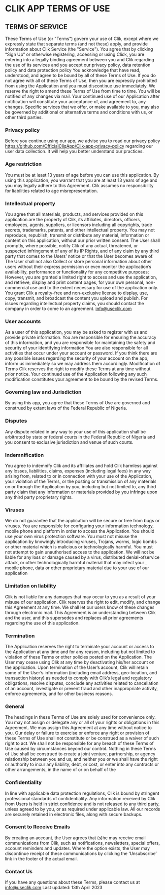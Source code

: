 # CLIK APP TERMS OF USE

TERMS OF SERVICE
----------------

These Terms of Use (or "Terms") govern your use of Clik, except where we expressly state that separate terms (and not these) apply, and provide information about Clik Service (the "Service").
You agree that by clicking “Sign Up” or otherwise registering, accessing or using Click, you are entering into a legally binding agreement between you and Clik regarding the use of its services and you accept our privacy policy, data retention policy and data protection policy  You acknowledge that have read, understood, and agree to be bound by all of these Terms of Use. If you do not agree with all of these Terms of Use, then you are expressly prohibited from using the Application and you must discontinue use immediately.
We reserve the right to amend these Terms of Use from time to time. You will be notified of any changes via mail. Your continued use of our Application after notification will constitute your acceptance of, and agreement to, any changes. Specific services that we offer, or make available to you, may also be governed by additional or alternative terms and conditions with us, or other third parties.

### Privacy policy
Before you continue using our app, we advise you to read our privacy policy https://github.com/OfficialCliqApp/Clik-app-privacy-policy regarding our user data collection. It will help you better understand our practices.

### Age restriction
You must be at least 13 years of age before you can use this application. By using this application, you warrant that you are at least 13 years of age and you may legally adhere to this Agreement. Clik assumes no responsibility for liabilities related to age misrepresentation.

### Intellectual property
You agree that all materials, products, and services provided on this application are the property of Clik, its affiliates, directors, officers, employees, agents, suppliers, or licensors including all copyrights, trade secrets, trademarks, patents, and other intellectual property.
You may not reproduce, republish, transmit or distribute any material, information or content on this application, without our prior written consent. 
The User shall promptly, where possible, notify Clik of any actual, threatened, or suspected infringement of any of its IP Rights, and of any claim by any third party that comes to the Users’ notice or that the User becomes aware of.
The User shall not also Collect or store personal information about other users without their express permission or even monitor the application’s availability, performance or functionality for any competitive purposes;
However, you are granted a limited right to access and use the application, and retrieve, display and print content pages, for your own personal, non-commercial use and to the extent necessary for use of the application only.
You grant Clik a royalty-free and non-exclusive license to display, use, copy, transmit, and broadcast the content you upload and publish. For issues regarding intellectual property claims, you should contact the company in order to come to an agreement.
info@useclik.com

### User accounts
As a user of this application, you may be asked to register with us and provide private information. You are responsible for ensuring the accuracy of this information, and you are responsible for maintaining the safety and security of your identifying information You are also responsible for all activities that occur under your account or password. If you think there are any possible issues regarding the security of your account on the app, inform us immediately so we may address them accordingly.
Modification of Terms
Clik reserves the right to modify these Terms at any time without prior notice. Your continued use of the Application following any such modification constitutes your agreement to be bound by the revised Terms.

### Governing law and Jurisdiction
By using this app, you agree that these Terms of Use are governed and construed by extant laws of the Federal Republic of Nigeria.

### Disputes
Any dispute related in any way to your use of this application shall be arbitrated by state or federal courts in the Federal Republic of Nigeria and you consent to exclusive jurisdiction and venue of such courts.

### Indemnification
You agree to indemnify Clik and its affiliates and hold Clik harmless against any losses, liabilities, claims, expenses (including legal fees) in any way arising from, related to or in connection with your use of the Application, your violation of the Terms, or the posting or transmission of any materials on or through the Application by you, including but not limited to, any third party claim that any information or materials provided by you infringe upon any third party proprietary rights.

### Viruses
We do not guarantee that the application will be secure or free from bugs or viruses. You are responsible for configuring your information technology, mobile phone and platform in order to access the Application. You should use your own virus protection software. You must not misuse the application by knowingly introducing viruses, Trojans, worms, logic bombs or other material which is malicious or technologically harmful. You must not attempt to gain unauthorised access to the application.
We will not be liable for any loss or damage caused by a virus, distributed denial-ofservice attack, or other technologically harmful material that may infect your , mobile phone, data or other proprietary material due to your use of our application

### Limitation on liability
Clik is not liable for any damages that may occur to you as a result of your misuse of our application. Clik reserves the right to edit, modify, and change this Agreement at any time. We shall let our users know of these changes through electronic mail. This Agreement is an understanding between Clik and the user, and this supersedes and replaces all prior agreements regarding the use of this application.

### Termination
The Application reserves the right to terminate your account or access to the Application at any time and for any reason, including but not limited to violation of these Terms or other policies posted on the Application.
The User may cease using Clik at any time by deactivating his/her account on the application. 
Upon termination of the User’s account, Clik will retain some of the User’s information (including email address, geo-location, and transaction history) as needed to comply with Clik’s legal and regulatory obligations, resolve disputes, conclude any activities related to cancellation of an account, investigate or prevent fraud and other inappropriate activity, enforce agreements, and for other business reasons.

### General
The headings in these Terms of Use are solely used for convenience only. You may not assign or delegate any or all of your rights or obligations in this Agreement. We may assign this Agreement at any time without notice to you. Our delay or failure to exercise or enforce any right or provision of these Terms of Use shall not constitute or be construed as a waiver of such right to act. We shall not be responsible for any breach of these Terms of Use caused by circumstances beyond our control. Nothing in these Terms of Use shall be construed to create a joint venture, partnership, or agency relationship between you and us, and neither you or we shall have the right or authority to incur any liability, debt, or cost, or enter into any contracts or other arrangements, in the name of or on behalf of the 

### Confidentiality
In line with applicable data protection regulations, Clik is bound by stringent professional standards of confidentiality. Any information received by Clik from Users is held in strict confidence and is not released to any third party, unless agreed to by you, or as required under applicable law. 
All our records are securely retained in electronic files, along with secure backups.

### Consent to Receive Emails
By creating an account, the User agrees that (s)he may receive email communications from Clik, such as notifications, newsletters, special offers, account reminders and updates.
Where the option exists, the User may discontinue receipt of these communications by clicking the ‘Unsubscribe’ link in the footer of the actual email. 

### Contact Us
If you have any questions about these Terms, please contact us at info@useclik.com
Last updated: 13th April 2023
